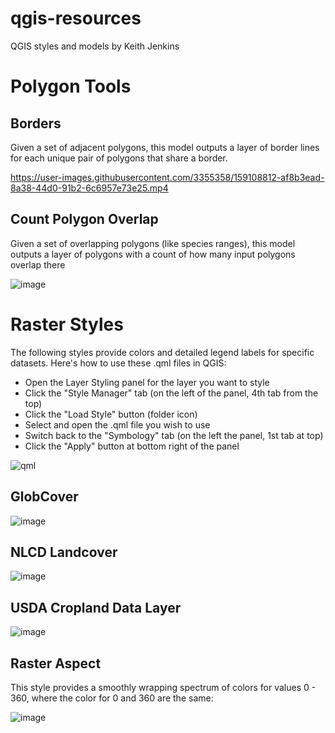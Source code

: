# qgis-resources
QGIS styles and models by Keith Jenkins

# Polygon Tools

## Borders

Given a set of adjacent polygons, this model outputs a layer of border lines for each unique pair of polygons that share a border.

https://user-images.githubusercontent.com/3355358/159108812-af8b3ead-8a38-44d0-91b2-6c6957e73e25.mp4

## Count Polygon Overlap

Given a set of overlapping polygons (like species ranges), this model outputs a layer of polygons with a count of how many input polygons overlap there

![image](https://user-images.githubusercontent.com/3355358/159135032-515a8e10-7afb-4980-bbe3-d98d1518e0c8.png)



# Raster Styles

The following styles provide colors and detailed legend labels for specific datasets.  Here's how to use these .qml files in QGIS:

* Open the Layer Styling panel for the layer you want to style
* Click the "Style Manager" tab (on the left of the panel, 4th tab from the top)
* Click the "Load Style" button (folder icon)
* Select and open the .qml file you wish to use
* Switch back to the "Symbology" tab (on the left the panel, 1st tab at top)
* Click the "Apply" button at bottom right of the panel

![qml](https://user-images.githubusercontent.com/3355358/158465293-68c0d68b-b375-4f5e-adfb-874400df7963.gif)

## GlobCover

![image](https://user-images.githubusercontent.com/3355358/159135198-5248bb54-5cb7-4787-aff1-8b52efb3bf6e.png)

## NLCD Landcover

![image](https://user-images.githubusercontent.com/3355358/159135260-b3abd266-5bdf-4335-9def-82b77b398a11.png)

## USDA Cropland Data Layer

![image](https://user-images.githubusercontent.com/3355358/159135908-eb113062-bfbd-4b7a-9cdd-2f73c851d48a.png)

## Raster Aspect

This style provides a smoothly wrapping spectrum of colors for values 0 - 360, where the color for 0 and 360 are the same:

![image](https://user-images.githubusercontent.com/3355358/159134729-69a34fe7-d50e-48e2-91dc-2bd070f8d169.png)
